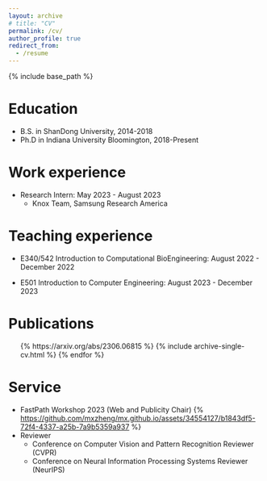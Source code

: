 ```yaml
---
layout: archive
# title: "CV"
permalink: /cv/
author_profile: true
redirect_from:
  - /resume
---
```


{% include base_path %}

Education
======
* B.S. in ShanDong University, 2014-2018
* Ph.D in Indiana University Bloomington, 2018-Present

Work experience
======
* Research Intern: May 2023 - August 2023
  * Knox Team, Samsung Research America

Teaching experience
======  
 * E340/542 Introduction to Computational BioEngineering: August 2022 - December 2022 
 
 * E501 Introduction to Computer Engineering: August 2023 - December 2023 

Publications
======
  <ul> {% https://arxiv.org/abs/2306.06815 %}
    {% include archive-single-cv.html %}
  {% endfor %}</ul>
  

Service
======
* FastPath Workshop 2023 (Web and Publicity Chair) {% https://github.com/mxzheng/mx.github.io/assets/34554127/b1843df5-72f4-4337-a25b-7a9b5359a937 %}
* Reviewer
  * Conference on Computer Vision and Pattern Recognition Reviewer (CVPR)
  * Conference on Neural Information Processing Systems Reviewer (NeurIPS)


